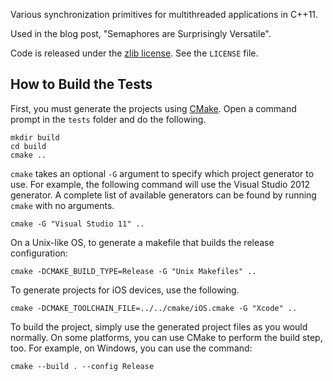 Various synchronization primitives for multithreaded applications in C++11.

Used in the blog post, "Semaphores are Surprisingly Versatile".

Code is released under the [zlib license](http://en.wikipedia.org/wiki/Zlib_License). See the `LICENSE` file.

## How to Build the Tests

First, you must generate the projects using [CMake](http://www.cmake.org/). Open a command prompt in the `tests` folder and do the following.

    mkdir build
    cd build
    cmake .. 

`cmake` takes an optional `-G` argument to specify which project generator to use. For example, the following command will use the Visual Studio 2012 generator. A complete list of available generators can be found by running `cmake` with no arguments.

    cmake -G "Visual Studio 11" ..

On a Unix-like OS, to generate a makefile that builds the release configuration:

    cmake -DCMAKE_BUILD_TYPE=Release -G "Unix Makefiles" ..

To generate projects for iOS devices, use the following.

    cmake -DCMAKE_TOOLCHAIN_FILE=../../cmake/iOS.cmake -G "Xcode" ..

To build the project, simply use the generated project files as you would normally. On some platforms, you can use CMake to perform the build step, too. For example, on Windows, you can use the command:

    cmake --build . --config Release

